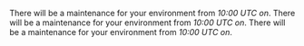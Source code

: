 

There will be a maintenance for your environment from *10:00 UTC on*. There will be a maintenance for your environment from *10:00 UTC on*.  There will be a maintenance for your environment from *10:00 UTC on*.
